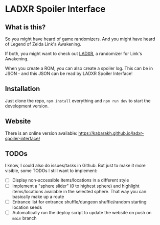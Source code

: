 # LADXR Spoiler Interface

## What is this? 

So you might have heard of game randomizers. And you might have heard of Legend of Zelda Link's Awakening. 

If both, you might want to check out [LADXR](http://ladxr.daid.eu/), a randomizer for Link's Awakening.

When you create a ROM, you can also create a spoiler log. This can be in JSON - and this JSON can be read by
LADXR Spoiler Interface!

## Installation

Just clone the repo, `npm install` everything and `npm run dev` to start the development version.

## Website

There is an online version available: https://kabarakh.github.io/ladxr-spoiler-interface/

## TODOs

I know, I could also do issues/tasks in Github. But just to make it more visible, some TODOs I still want to implement:

- [ ] Display non-accessible items/locations in a different style
- [ ] Implement a "sphere slider" (0 to highest sphere) and highlight items/locations available in the selected sphere.
That way you can basically make up a route
- [ ] Entrance list for entrance shuffle/dungeon shuffle/random starting location seeds
- [ ] Automatically run the deploy script to update the website on push on `main` branch
